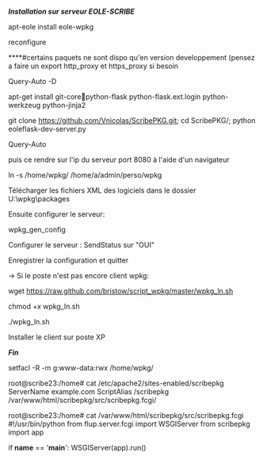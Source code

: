 *****Installation sur serveur EOLE-SCRIBE*****

apt-eole install eole-wpkg

reconfigure


****#certains paquets ne sont dispo qu'en version developpement (pensez a faire un export http_proxy et https_proxy si besoin 

Query-Auto -D

apt-get install git-corepython-flask python-flask.ext.login python-werkzeug python-jinja2 


git clone https://github.com/Vnicolas/ScribePKG.git; cd ScribePKG/; python eoleflask-dev-server.py

Query-Auto


puis ce rendre sur l'ip du serveur port 8080 à l'aide d'un navigateur



ln -s /home/wpkg/ /home/a/admin/perso/wpkg

Télécharger les fichiers XML des logiciels dans le dossier U:\wpkg\packages

Ensuite configurer le serveur:

wpkg_gen_config

Configurer le serveur : SendStatus sur "OUI"

Enregistrer la configuration et quitter

-> Si le poste n'est pas encore client wpkg:

wget https://raw.github.com/bristow/script_wpkg/master/wpkg_ln.sh

chmod +x wpkg_ln.sh

./wpkg_ln.sh

Installer le client sur poste XP

*****Fin*****



setfacl -R -m g:www-data:rwx /home/wpkg/



root@scribe23:/home# cat /etc/apache2/sites-enabled/scribepkg
    ServerName example.com
    ScriptAlias /scribepkg  /var/www/html/scribepkg/src/scribepkg.fcgi/



root@scribe23:/home# cat /var/www/html/scribepkg/src/scribepkg.fcgi
#!/usr/bin/python
from flup.server.fcgi import WSGIServer
from scribepkg import app

if __name__ == '__main__':
    WSGIServer(app).run()

